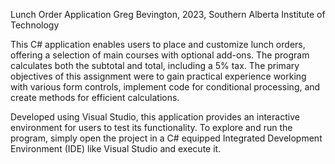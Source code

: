 Lunch Order Application
Greg Bevington, 2023, Southern Alberta Institute of Technology

This C# application enables users to place and customize lunch orders, offering a selection of main courses with optional add-ons. 
The program calculates both the subtotal and total, including a 5% tax. 
The primary objectives of this assignment were to gain practical experience working with various form controls, implement code for conditional processing, and create methods for efficient calculations.

Developed using Visual Studio, this application provides an interactive environment for users to test its functionality. 
To explore and run the program, simply open the project in a C# equipped Integrated Development Environment (IDE) like Visual Studio and execute it.
